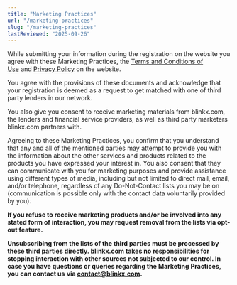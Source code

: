 ```yaml
---
title: "Marketing Practices"
url: "/marketing-practices"
slug: "/marketing-practices"
lastReviewed: "2025-09-26"
---
```

While submitting your information during the registration on the website you agree with these Marketing Practices, the [Terms and Conditions of Use](https://blinkx.com/terms-and-conditions/) and [Privacy Policy](https://blinkx.com/privacy-policy/) on the website.

You agree with the provisions of these documents and acknowledge that your registration is deemed as a request to get matched with one of third party lenders in our network.

You also give you consent to receive marketing materials from blinkx.com, the lenders and financial service providers, as well as third party marketers blinkx.com partners with.

Agreeing to these Marketing Practices, you confirm that you understand that any and all of the mentioned parties may attempt to provide you with the information about the other services and products related to the products you have expressed your interest in. You also consent that they can communicate with you for marketing purposes and provide assistance using different types of media, including but not limited to direct mail, email, and/or telephone, regardless of any Do-Not-Contact lists you may be on (communication is possible only with the contact data voluntarily provided by you). 

**If you refuse to receive marketing products and/or be involved into any stated form of interaction, you may request removal from the lists via opt-out feature.**

**Unsubscribing from the lists of the third parties must be processed by these third parties directly. blinkx.com takes no responsibilities for stopping interaction with other sources not subjected to our control. In case you have questions or queries regarding the Marketing Practices, you can contact us** **via contact@blinkx.com.**
